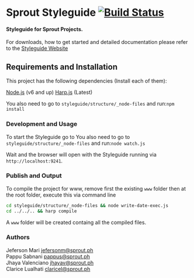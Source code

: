 # Sprout Styleguide [![Build Status](https://travis-ci.org/JefMari/sprout-styleguide.svg?branch=master)](https://travis-ci.org/JefMari/sprout-styleguide)
#### Styleguide for Sprout Projects.

For downloads, how to get started and detailed documentation please refer to the [Styleguide Website](https://jefmari.github.io/sprout-styleguide/www)

## Requirements and Installation 
This project has the following dependencies (Install each of them):

[Node.js](https://nodejs.org/en/ "Node.js") (v6 and up)
[Harp.js](http://harpjs.com/ "Harp.js") (Latest)

You also need to go to `styleguide/structure/_node-files` and run:`npm install`

### Development and Usage

To start the Styleguide go to You also need to go to `styleguide/structure/_node-files` and run:`node watch.js`

Wait and the browser will open with the Styleguide running via `http://localhost:9241`.

### Publish and Output

To compile the project for www, remove first the existing `www` folder then at the root folder, execute this via command line

```sh
cd styleguide/structure/_node-files && node write-date-exec.js
cd ../../.. && harp compile
```

A `www` folder will be created containg all the compiled files.


### Authors  
Jeferson Mari <jefersonm@sprout.ph>   
Pappu Sabnani <pappus@sprout.ph>   
Jhaya Valenciano <jhayav@sprout.ph>   
Clarice Lualhati <claricel@sprout.ph>   
